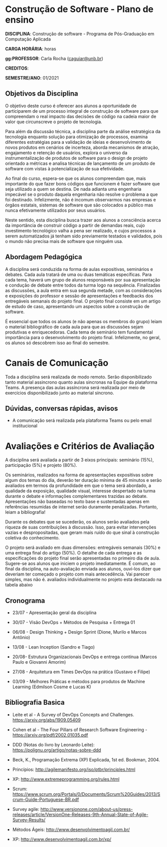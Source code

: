 
# Construção de Software - Plano de ensino

**DISCIPLINA**: Construção de software - Programa de Pós-Graduação em Computação Aplicada

**CARGA HORÁRIA**:  horas

**gg:PROFESSOR**: Carla Rocha (caguiar@unb.br)

**CREDITOS**: 

**SEMESTRE/ANO**: 01/2021



## Objetivos da Disciplina

O objetivo deste curso é oferecer aos alunos a oportunidade de participarem de um processo integral de construção de software para que compreendam o real impacto das decisões de código na cadeia maior de valor que circunscreve o projeto de tecnologia.

Para além da discussão técnica, a disciplina parte da análise estratégica da tecnologia enquanto solução para otimização de processos, examina diferentes estratégias para a validação de ideias e desenvolvimento de novos produtos em cenários de incerteza, aborda mecanismos de atração, engajamento e retenção de usuários, explora o universo da instrumentalização de produtos de software para o design de projeto orientado a métricas e analisa técnicas de lançamento de um produto de software com vistas à potencialização de sua efetividade.

Ao final do curso, espera-se que os alunos compreendam que, mais importante do que fazer bons códigos que funcionem é fazer software que seja utilizado a quem se destina. De nada adianta uma engenharia impecável se o produto daquela engenharia não resolve o problema a que foi destinado. Infelizmente, não é incomum observarmos nas empresas e órgãos estatais, sistemas de software que são colocados a público mas nunca efetivamente utilizados por seus usuários.

Neste sentido, esta disciplina busca trazer aos alunos a consciência acerca da importância de construir código a partir de demandas reais, cujo investimento tecnológico valha a pena ser realizado, e cujos processos a serem automatizados já tenham sido previamente testados e validados, pois o mundo não precisa mais de software que ninguém usa.

 ## Abordagem Pedagógica
 
A disciplina será conduzida na forma de aulas expositivas, seminários e debates. Cada aula tratará de uma ou duas temáticas específicas. Para cada tema, haverá um grupo de alunos responsáveis por sua apresentação e condução de debate entre todos da turma logo na sequência. Finalizadas as discussões, a aula entra em sua segunda metade, com as considerações e exposições do professor e sessão de apresentações e feedbacks dos entregáveis semanais do projeto final. O projeto final consiste em um artigo de estudo de caso, apresentando um aspectos sobre a  construção de software.

É essencial que todos os alunos (e não apenas os membros do grupo) leiam o material bibliográfico de cada aula para que as discussões sejam produtivas e enriquecedoras. Cada tema de seminário tem fundamental importância para o desenvolvimento do projeto final. Infelizmente, no geral, os alunos só descobrem isso ao final do semestre.


# Canais de Comunicação
Toda a disciplina será realizada de modo remoto. Serão disponibilizado tanto material assincrono quanto aulas sincronas na Equipe da plataforma Teams. A presença das aulas assíncrona será realizada por meio de exercícios disponibilizado junto ao material síncrono. 


## Dúvidas, conversas rápidas, avisos
- A comunicação será realizada pela plataforma Teams ou pelo email institucional


# Avaliações e Critérios de Avaliação
A disciplina será avaliada a partir de 3 eixos principais: seminário (15%), participação (5%) e projeto (80%).

Os seminários, realizados na forma de apresentações expositivas sobre algum dos temas do dia, deverão ter duração mínima de 45 minutos e serão avaliados em termos da profundidade em que o tema será abordado, a qualidade da exposição, qualidade visual, interesse despertado na turma durante o debate e informações complementares trazidas ao debate. Apresentações não baseadas no texto base e sustentadas apenas em referências resumidas de internet serão duramente penalizadas. Portanto, leiam a bibliografia!

Durante os debates que se sucederão, os alunos serão avaliados pela riqueza de suas contribuições à discussão. Isso, para evitar intervenções vazias e despropositadas, que geram mais ruído do que sinal à construção coletiva do conhecimento.

O projeto será avaliado em duas dimensões: entregáveis semanais (30%) e uma entrega final do artigo (50%). O detalhe de cada entrega e as especificações do projeto final serão apresentadas no primeiro dia de aula. Sugere-se aos alunos que iniciem o projeto imediatamente. É comum, ao final da disciplina, na auto-avaliação enviada aos alunos, ouvi-los dizer que deveriam ter começado o projeto com mais antecedência. Vai parecer simples, mas não é.
 avaliados individualmente no projeto esta destacado na tabela abaixo


## Cronograma
- 23/07 - Apresentação geral da disciplina 

- 30/07 - Visão DevOps + Métodos de Pesquisa + Entrega 01

- 06/08 - Design Thinking + Design Sprint (Dione, Murilo e Marcos Antônio)

- 13/08 - Lean Inception (Sandro e Tiago)

- 20/08- Estrutura Organizacionais DevOps e entrega contínua (Marcos Paulo e Giovanni Amorim)

- 27/08 - Arquitetura em Times DevOps na prática (Gustavo e Filipe)

- 03/09 - Melhores Práticas e métodos para produtos de Machine Learning (Edmilson Cosme e Lucas K)



## Bibliografia Basica
- Leite et al - A Survey of DevOps Concepts and Challenges. https://arxiv.org/abs/1909.05409
- Cohen et al - The Four Pillars of Research Software Engineering - https://arxiv.org/pdf/2002.01035.pdf
- DDD (Notas do livro by Leonardo Leite): https://polignu.org/artigo/notas-sobre-ddd


-  Beck, K., Programação Extrema (XP) Explicada, 1st ed. Bookman, 2004. 
- Princípios: http://agilemanifesto.org/iso/ptbr/principles.html
- XP: http://www.extremeprogramming.org/rules.html
- Scrum: https://www.scrum.org/Portals/0/Documents/Scrum%20Guides/2013/Scrum-Guide-Portuguese-BR.pdf
- Survey agile: http://www.versionone.com/about-us/press-releases/article/VersionOne-Releases-9th-Annual-State-of-Agile-Survey-Results/
- Métodos Ágeis: http://www.desenvolvimentoagil.com.br/
- XP: http://www.desenvolvimentoagil.com.br/xp/


